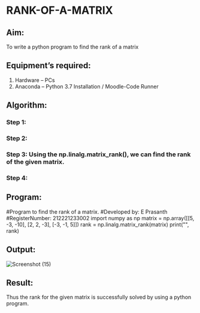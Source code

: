 # RANK-OF-A-MATRIX
## Aim:
To write a python program to find the rank of a matrix
## Equipment’s required:
1. 	Hardware – PCs
2. 	Anaconda – Python 3.7 Installation / Moodle-Code Runner
## Algorithm:
### Step 1: 
### Step 2: 
### Step 3: Using the np.linalg.matrix_rank(), we can find the rank of the given matrix.
### Step 4: 
## Program:
#Program to find the rank of a matrix.
#Developed by: E Prasanth
#RegisterNumber: 212221233002
import numpy as np
matrix = np.array([[5, -3, -10], [2, 2, -3], [-3, -1, 5]])
rank = np.linalg.matrix_rank(matrix)
print("", rank)

## Output:
![Screenshot (15)](https://github.com/PrasanthE2001/RANK-OF-A-MATRIX/assets/114572171/2da94642-fa6c-4208-9c78-9712794fca65)

## Result:
Thus the rank for the given matrix is successfully solved by  using a python program.

